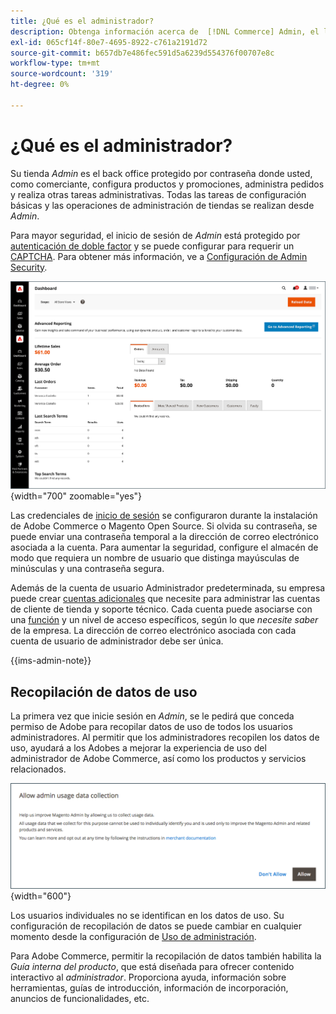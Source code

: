 ```yaml
---
title: ¿Qué es el administrador?
description: Obtenga información acerca de  [!DNL Commerce] Admin, el lugar donde los comerciantes configuran productos y promociones, administran pedidos y realizan otras tareas administrativas.
exl-id: 065cf14f-80e7-4695-8922-c761a2191d72
source-git-commit: b657db7e486fec591d5a6239d554376f00707e8c
workflow-type: tm+mt
source-wordcount: '319'
ht-degree: 0%

---
```


# ¿Qué es el administrador?

Su tienda _Admin_ es el back office protegido por contraseña donde usted, como comerciante, configura productos y promociones, administra pedidos y realiza otras tareas administrativas. Todas las tareas de configuración básicas y las operaciones de administración de tiendas se realizan desde _Admin_.

Para mayor seguridad, el inicio de sesión de _Admin_ está protegido por [autenticación de doble factor](../systems/security-two-factor-authentication.md) y se puede configurar para requerir un [CAPTCHA](../systems/security-captcha.md). Para obtener más información, ve a [Configuración de Admin Security](../systems/security-admin.md).

![Barra lateral de administración y panel](./assets/admin-dashboard.png){width="700" zoomable="yes"}

Las credenciales de [inicio de sesión](admin-signin.md) se configuraron durante la instalación de Adobe Commerce o Magento Open Source. Si olvida su contraseña, se puede enviar una contraseña temporal a la dirección de correo electrónico asociada a la cuenta. Para aumentar la seguridad, configure el almacén de modo que requiera un nombre de usuario que distinga mayúsculas de minúsculas y una contraseña segura.

Además de la cuenta de usuario Administrador predeterminada, su empresa puede crear [cuentas adicionales](../systems/permissions-users-all.md) que necesite para administrar las cuentas de cliente de tienda y soporte técnico. Cada cuenta puede asociarse con una [función](../systems/permissions-user-roles.md) y un nivel de acceso específicos, según lo que _necesite saber_ de la empresa. La dirección de correo electrónico asociada con cada cuenta de usuario de administrador debe ser única.

{{ims-admin-note}}

## Recopilación de datos de uso

La primera vez que inicie sesión en _Admin_, se le pedirá que conceda permiso de Adobe para recopilar datos de uso de todos los usuarios administradores. Al permitir que los administradores recopilen los datos de uso, ayudará a los Adobes a mejorar la experiencia de uso del administrador de Adobe Commerce, así como los productos y servicios relacionados.

![Permitir la recopilación de datos de uso de administración](./assets/admin-usage-data.png){width="600"}

Los usuarios individuales no se identifican en los datos de uso. Su configuración de recopilación de datos se puede cambiar en cualquier momento desde la configuración de [Uso de administración](../configuration-reference/advanced/admin.md#admin-usage).

Para Adobe Commerce, permitir la recopilación de datos también habilita la _Guía interna del producto_, que está diseñada para ofrecer contenido interactivo al _administrador_. Proporciona ayuda, información sobre herramientas, guías de introducción, información de incorporación, anuncios de funcionalidades, etc.
